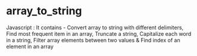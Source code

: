 # array_to_string
Javascript : It contains - Convert array to string with different delimiters, Find most frequent item in an array, Truncate a string, Capitalize each word in a string, Filter array elements between two values &amp; Find index of an element in an array
